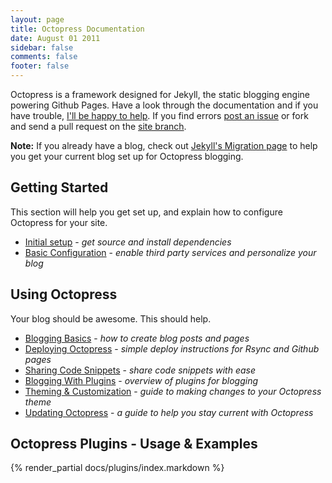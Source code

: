 ```yaml
---
layout: page
title: Octopress Documentation
date: August 01 2011
sidebar: false
comments: false
footer: false
---
```


Octopress is a framework designed for Jekyll, the static blogging engine powering Github Pages. Have a look through
the documentation and if you have trouble, [I'll be happy to help](http://convore.com/octopress/support). If you find errors
[post an issue](https://github.com/imathis/octopress/issues) or fork and send a pull request on the [site branch](https://github.com/imathis/octopress/tree/site).

**Note:** If you already have a blog, check out [Jekyll's Migration page](https://github.com/mojombo/jekyll/wiki/blog-migrations) to help you get your current blog set up for Octopress blogging.

## Getting Started
This section will help you get set up, and explain how to configure Octopress for your site.

- [Initial setup](/docs/setup) - *get source and install dependencies*
- [Basic Configuration](/docs/configuring) - *enable third party services and personalize your blog*

## Using Octopress
Your blog should be awesome. This should help.

- [Blogging Basics](/docs/blogging) - *how to create blog posts and pages*
- [Deploying Octopress](/docs/deploying) - *simple deploy instructions for Rsync and Github pages*
- [Sharing Code Snippets](/docs/blogging/code) - *share code snippets with ease*
- [Blogging With Plugins](/docs/blogging/plugins) - *overview of plugins for blogging*
- [Theming & Customization](/docs/theme) - *guide to making changes to your Octopress theme*
- [Updating Octopress](/docs/updating) - *a guide to help you stay current with Octopress*

## Octopress Plugins - Usage & Examples
{% render_partial docs/plugins/index.markdown %}
